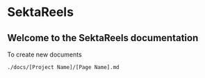 # SektaReels

## Welcome to the SektaReels documentation


To create new documents 
```
./docs/[Project Name]/[Page Name].md
```